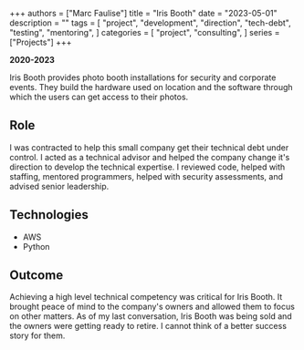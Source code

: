 +++
authors = ["Marc Faulise"]
title = "Iris Booth"
date = "2023-05-01"
description = ""
tags = [
    "project",
    "development",
    "direction",
    "tech-debt",
    "testing",
    "mentoring",
]
categories = [
    "project",
    "consulting",
]
series = ["Projects"]
+++

**2020-2023**

Iris Booth provides photo booth installations for security and corporate events.
They build the hardware used on location and the software through which the users
can get access to their photos.

## Role

I was contracted to help this small company get their technical debt under control.
I acted as a technical advisor and helped the company change it's direction to
develop the technical expertise. I reviewed code, helped with staffing, mentored
programmers, helped with security assessments, and advised senior leadership.

## Technologies

* AWS
* Python

## Outcome

Achieving a high level technical competency was critical for Iris Booth. It
brought peace of mind to the company's owners and allowed them to focus on
other matters. As of my last conversation, Iris Booth was being sold and the
owners were getting ready to retire. I cannot think of a better success
story for them.
